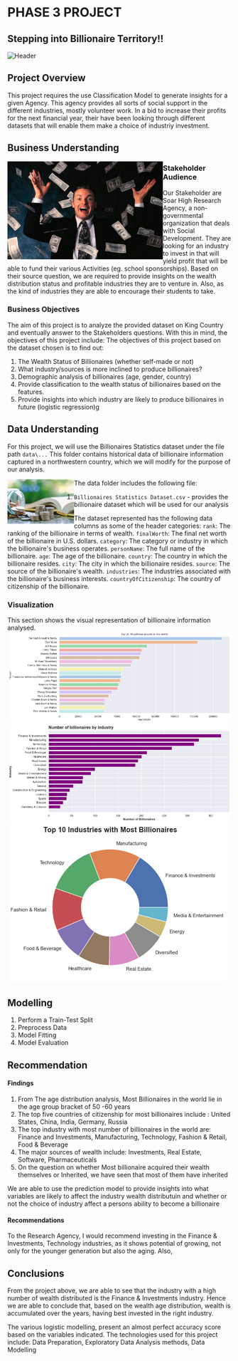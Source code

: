 # PHASE 3 PROJECT

## Stepping into Billionaire Territory!!

<img src="https://media.giphy.com/media/fvT8kz5xeqmlzGUDHx/giphy.gif" width="700px" height="400px" alt="Header" />


## Project Overview
This project requires the use Classification Model to generate insights for a given Agency.
This agency provides all sorts of social support in the different industries, mostly volunteer work. In a bid to increase their profits for the next financial year, their have been looking through different datasets that will enable them make a choice of industriy investment.

## Business Understanding
<img src="images/billionaire.jpg" align="left" width="350px" height="220px" alt="Idea" />

### Stakeholder Audience
Our Stakeholder are Soar High Research Agency,  a non-governmental organization that deals with Social Development. They are looking for an industry to invest in that will yield profit that will be able to fund their various Activities (eg. school sponsorships). Based on their source question, we are required to provide insights on the wealth distribution status and profitable industries they are to venture in. Also, as the kind of industries they are able to encourage their students to take.

### Business Objectives
The aim of this project is to analyze the provided dataset on King Country and eventually answer to the Stakeholders questions.
With this in mind, the objectives of this project include:
The objectives of this project based on the dataset chosen is to find out:
1. The Wealth Status of Billionaires (whether self-made or not)
2. What industry/sources is more inclined to produce billionaires?
3. Demographic analysis of billionaires (age, gender, country)
4. Provide classification to the wealth status of billionaires based on the features.
5. Provide insights into which industry are likely to produce billionaires in future (logistic regression)g

## Data Understanding
For this project, we will use the Billionaires Statistics dataset under the file path `data\...` This folder contains historical data of billionaire information captured in a northwestern country, which we will modify for the purpose of our analysis.

<img src="images/billionaire2.jpeg" align="left" width="150px" height="100px" alt="Method" />

The data folder includes the following file:
1. `Billionaires Statistics Dataset.csv` - provides the billionaire dataset which will be used for our analysis

The dataset represented has the following data columns as some of the header categories:
`rank`: The ranking of the billionaire in terms of wealth.
`finalWorth`: The final net worth of the billionaire in U.S. dollars.
`category`: The category or industry in which the billionaire's business operates.
`personName`: The full name of the billionaire.
`age`: The age of the billionaire.
`country`: The country in which the billionaire resides.
`city`: The city in which the billionaire resides.
`source`: The source of the billionaire's wealth.
`industries`: The industries associated with the billionaire's business interests.
`countryOfCitizenship`: The country of citizenship of the billionaire.

### Visualization
This section shows the visual representation of billionaire information analysed.
![Alt text](images/image-2.png)
![Alt text](images/image.png)
![Alt text](images/image-1.png)


## Modelling
1. Perform a Train-Test Split
2. Preprocess Data
3. Model Fitting
4. Model Evaluation

## Recommendation
#### Findings
1. From The age distribution analysis, Most Billionaires in the world lie in the age group bracket of 50 -60 years
2. The top five countries of citizenship for most billionaires include : United States, China, India, Germany, Russia
3. The top industry with most number of billionaires in the world are: Finance and Investments, Manufacturing, Technology, Fashion & Retail, Food & Beverage
4. The major sources of wealth include: Investments, Real Estate, Software, Pharmaceuticals
5. On the question on whether Most billionaire acquired their wealth themselves or Inherited, we have seen that most of them have inherited 

We are able to use the prediction model to provide insights into what variables are likely to affect the industry wealth distributuin and whether or not the choice of industry affect a persons ability to become a billionaire

#### Recommendations
To the Research Agency, I would recommend investing in the Finance & Investments, Technology industries, as it shows potential of growing, not only for the younger generation but also the aging.
Also, 


## Conclusions
From the project above, we are able to see that the industry with a high number of wealth distributed is the Finance & Investments industry. Hence we are able to conclude that, based on the wealth age distribution, wealth is accumulated over the years, having best invested in the right industry.

The various logistic modelling, present an almost perfect accuracy score based on the variables indicated. The technologies used for this project include: Data Preparation, Exploratory Data Analysis methods, Data Modelling


